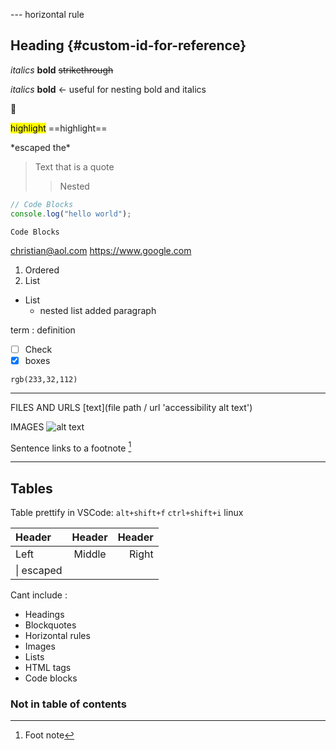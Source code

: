 --- horizontal rule

## Heading {#custom-id-for-reference}

*italics* **bold** ~~strikethrough~~

_italics_ __bold__ <- useful for nesting bold and italics

:yellow_heart:

<mark>highlight</mark> ==highlight== <!--doesnt work on GitHub-->

\*escaped the\*

> Text that is a quote
>
> > Nested

```js
// Code Blocks
console.log("hello world");
```

`Code Blocks`

<christian@aol.com>
<https://www.google.com>

1. Ordered
2. List

- List
  - nested list
    added paragraph

term
: definition

- [ ] Check
- [x] boxes

`rgb(233,32,112)`

<!-- This content will not appear in the rendered Markdown -->

---

FILES AND URLS
[text](file path / url 'accessibility alt text')

IMAGES
![alt text](20230521195745.png "hover / screen reader")

Sentence links to a footnote [^1]

[^1]: Foot note

---

## Tables

Table prettify in VSCode:
`alt+shift+f` `ctrl+shift+i` linux

| Header     | Header | Header |
| :--------- | :----: | -----: |
| Left       | Middle |  Right |
| \| escaped |

Cant include :

- Headings
- Blockquotes
- Horizontal rules
- Images
- Lists
- HTML tags
- Code blocks

### Not in table of contents <!-- omit from toc -->

